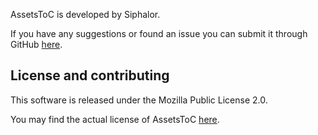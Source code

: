 AssetsToC is developed by Siphalor.

If you have any suggestions or found an issue you can submit it through GitHub [here](https://github.com/Siphalor/AssetsToC/issues/new).

## License and contributing
This software is released under the Mozilla Public License 2.0.

You may find the actual license of AssetsToC [here](https://github.com/Siphalor/AssetsToC/blob/master/LICENSE).
